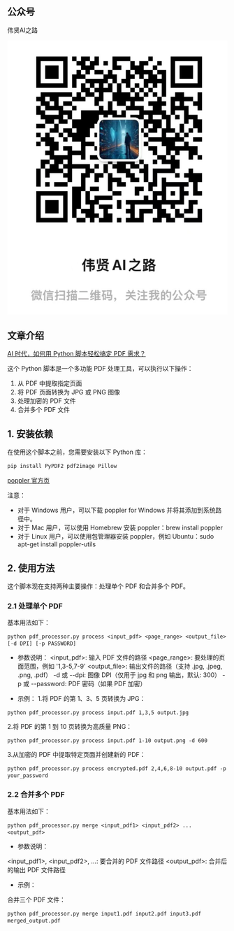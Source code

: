 ## 公众号

伟贤AI之路

![伟贤AI之路](../images/mp.jpg)

## 文章介绍

[AI 时代，如何用 Python 脚本轻松搞定 PDF 需求？](https://mp.weixin.qq.com/s/jv9DrRYhD3bK6WFMH881cQ)


这个 Python 脚本是一个多功能 PDF 处理工具，可以执行以下操作：
1. 从 PDF 中提取指定页面
2. 将 PDF 页面转换为 JPG 或 PNG 图像
3. 处理加密的 PDF 文件
4. 合并多个 PDF 文件

## 1. 安装依赖

在使用这个脚本之前，您需要安装以下 Python 库：

```bash
pip install PyPDF2 pdf2image Pillow
```


[poppler 官方页](https://poppler.freedesktop.org/)

注意：
- 对于 Windows 用户，可以下载 poppler for Windows 并将其添加到系统路径中。
- 对于 Mac 用户，可以使用 Homebrew 安装 poppler：brew install poppler
- 对于 Linux 用户，可以使用包管理器安装 poppler，例如 Ubuntu：sudo apt-get install poppler-utils


## 2. 使用方法
这个脚本现在支持两种主要操作：处理单个 PDF 和合并多个 PDF。

### 2.1 处理单个 PDF
基本用法如下：

```
python pdf_processor.py process <input_pdf> <page_range> <output_file> [-d DPI] [-p PASSWORD]
```

- 参数说明：
<input_pdf>: 输入 PDF 文件的路径
<page_range>: 要处理的页面范围，例如 '1,3-5,7-9'
<output_file>: 输出文件的路径（支持 .jpg, .jpeg, .png, .pdf）
-d 或 --dpi: 图像 DPI（仅用于 jpg 和 png 输出，默认: 300）
-p 或 --password: PDF 密码（如果 PDF 加密）

- 示例：
1.将 PDF 的第 1、3、5 页转换为 JPG：
```
python pdf_processor.py process input.pdf 1,3,5 output.jpg
```

2.将 PDF 的第 1 到 10 页转换为高质量 PNG：
```
python pdf_processor.py process input.pdf 1-10 output.png -d 600
```

3.从加密的 PDF 中提取特定页面并创建新的 PDF：
```
python pdf_processor.py process encrypted.pdf 2,4,6,8-10 output.pdf -p your_password
```

### 2.2 合并多个 PDF

基本用法如下：
```
python pdf_processor.py merge <input_pdf1> <input_pdf2> ... <output_pdf>
```

- 参数说明：

<input_pdf1>, <input_pdf2>, ...: 要合并的 PDF 文件路径
<output_pdf>: 合并后的输出 PDF 文件路径

- 示例：

合并三个 PDF 文件：
```
python pdf_processor.py merge input1.pdf input2.pdf input3.pdf merged_output.pdf
```